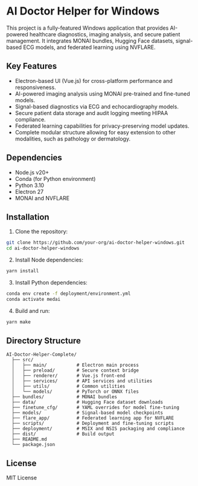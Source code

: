 # AI Doctor Helper for Windows

This project is a fully-featured Windows application that provides AI-powered healthcare diagnostics, imaging analysis, and secure patient management. It integrates MONAI bundles, Hugging Face datasets, signal-based ECG models, and federated learning using NVFLARE.

## Key Features

- Electron-based UI (Vue.js) for cross-platform performance and responsiveness.
- AI-powered imaging analysis using MONAI pre-trained and fine-tuned models.
- Signal-based diagnostics via ECG and echocardiography models.
- Secure patient data storage and audit logging meeting HIPAA compliance.
- Federated learning capabilities for privacy-preserving model updates.
- Complete modular structure allowing for easy extension to other modalities, such as pathology or dermatology.

## Dependencies

- Node.js v20+
- Conda (for Python environment)
- Python 3.10
- Electron 27
- MONAI and NVFLARE

## Installation

1. Clone the repository:
```bash
git clone https://github.com/your-org/ai-doctor-helper-windows.git
cd ai-doctor-helper-windows
```

2. Install Node dependencies:
```bash
yarn install
```

3. Install Python dependencies:
```bash
conda env create -f deployment/environment.yml
conda activate medai
```

4. Build and run:
```bash
yarn make
```

## Directory Structure

```
AI-Doctor-Helper-Complete/
  ├── src/
  │   ├── main/           # Electron main process
  │   ├── preload/        # Secure context bridge
  │   ├── renderer/       # Vue.js front-end
  │   ├── services/       # API services and utilities
  │   ├── utils/          # Common utilities
  │   └── models/         # PyTorch or ONNX files
  ├── bundles/            # MONAI bundles
  ├── data/               # Hugging Face dataset downloads
  ├── finetune_cfg/       # YAML overrides for model fine-tuning
  ├── models/             # Signal-based model checkpoints
  ├── flare_app/          # Federated learning app for NVFLARE
  ├── scripts/            # Deployment and fine-tuning scripts
  ├── deployment/         # MSIX and NSIS packaging and compliance
  ├── dist/               # Build output
  ├── README.md
  └── package.json
```

## License

MIT License
